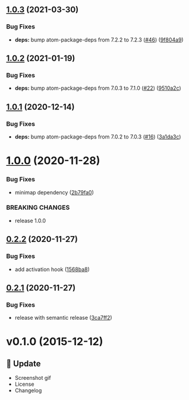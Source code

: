 ## [1.0.3](https://github.com/atom-minimap/minimap-cursorline/compare/v1.0.2...v1.0.3) (2021-03-30)


### Bug Fixes

* **deps:** bump atom-package-deps from 7.2.2 to 7.2.3 ([#46](https://github.com/atom-minimap/minimap-cursorline/issues/46)) ([9f804a9](https://github.com/atom-minimap/minimap-cursorline/commit/9f804a9524d757951f26bdd8cd50732cccd01747))

## [1.0.2](https://github.com/atom-minimap/minimap-cursorline/compare/v1.0.1...v1.0.2) (2021-01-19)


### Bug Fixes

* **deps:** bump atom-package-deps from 7.0.3 to 7.1.0 ([#22](https://github.com/atom-minimap/minimap-cursorline/issues/22)) ([9510a2c](https://github.com/atom-minimap/minimap-cursorline/commit/9510a2c25fb7bca7b21a861c6362157eaf272308))

## [1.0.1](https://github.com/atom-minimap/minimap-cursorline/compare/v1.0.0...v1.0.1) (2020-12-14)


### Bug Fixes

* **deps:** bump atom-package-deps from 7.0.2 to 7.0.3 ([#16](https://github.com/atom-minimap/minimap-cursorline/issues/16)) ([3a1da3c](https://github.com/atom-minimap/minimap-cursorline/commit/3a1da3cdeb54ba7d9dcf8f6d3215b96ff1319b56))

# [1.0.0](https://github.com/atom-minimap/minimap-cursorline/compare/v0.2.2...v1.0.0) (2020-11-28)


### Bug Fixes

* minimap dependency ([2b79fa0](https://github.com/atom-minimap/minimap-cursorline/commit/2b79fa01ff28299f3baf77ae41c40487610a2f81))


### BREAKING CHANGES

* release 1.0.0

## [0.2.2](https://github.com/atom-minimap/minimap-cursorline/compare/v0.2.1...v0.2.2) (2020-11-27)


### Bug Fixes

* add activation hook ([1568ba8](https://github.com/atom-minimap/minimap-cursorline/commit/1568ba8f3f00e0e6110b9c4b5bc21ea062d95f98))

## [0.2.1](https://github.com/atom-minimap/minimap-cursorline/compare/v0.2.0...v0.2.1) (2020-11-27)


### Bug Fixes

* release with semantic release ([3ca7ff2](https://github.com/atom-minimap/minimap-cursorline/commit/3ca7ff2f1878629693838e88f6808a88e2085d28))

<a name="v0.1.0"></a>
# v0.1.0 (2015-12-12)

## :memo: Update

- Screenshot gif
- License
- Changelog
